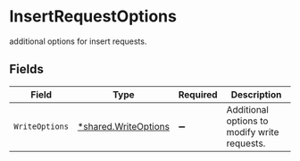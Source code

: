 # InsertRequestOptions

additional options for insert requests.


## Fields

| Field                                                              | Type                                                               | Required                                                           | Description                                                        |
| ------------------------------------------------------------------ | ------------------------------------------------------------------ | ------------------------------------------------------------------ | ------------------------------------------------------------------ |
| `WriteOptions`                                                     | [*shared.WriteOptions](../../../pkg/models/shared/writeoptions.md) | :heavy_minus_sign:                                                 | Additional options to modify write requests.                       |